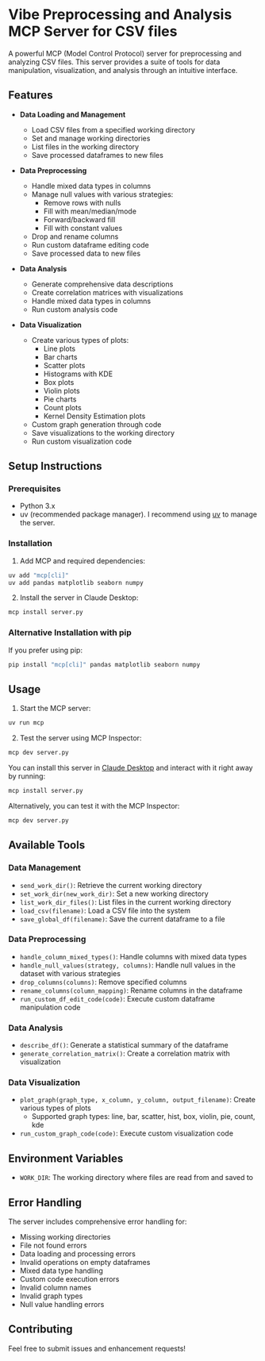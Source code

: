 # Vibe Preprocessing and Analysis MCP Server for CSV files

A powerful MCP (Model Control Protocol) server for preprocessing and analyzing CSV files. This server provides a suite of tools for data manipulation, visualization, and analysis through an intuitive interface.

## Features

- **Data Loading and Management**
  - Load CSV files from a specified working directory
  - Set and manage working directories
  - List files in the working directory
  - Save processed dataframes to new files

- **Data Preprocessing**
  - Handle mixed data types in columns
  - Manage null values with various strategies:
    - Remove rows with nulls
    - Fill with mean/median/mode
    - Forward/backward fill
    - Fill with constant values
  - Drop and rename columns
  - Run custom dataframe editing code
  - Save processed data to new files

- **Data Analysis**
  - Generate comprehensive data descriptions
  - Create correlation matrices with visualizations
  - Handle mixed data types in columns
  - Run custom analysis code

- **Data Visualization**
  - Create various types of plots:
    - Line plots
    - Bar charts
    - Scatter plots
    - Histograms with KDE
    - Box plots
    - Violin plots
    - Pie charts
    - Count plots
    - Kernel Density Estimation plots
  - Custom graph generation through code
  - Save visualizations to the working directory
  - Run custom visualization code

## Setup Instructions

### Prerequisites
- Python 3.x
- uv (recommended package manager). I recommend using [uv](https://docs.astral.sh/uv/) to manage the server. 

### Installation
1. Add MCP and required dependencies:
```bash
uv add "mcp[cli]"
uv add pandas matplotlib seaborn numpy
```

2. Install the server in Claude Desktop:
```bash
mcp install server.py
```

### Alternative Installation with pip
If you prefer using pip:
```bash
pip install "mcp[cli]" pandas matplotlib seaborn numpy
```

## Usage

1. Start the MCP server:
```bash
uv run mcp
```

2. Test the server using MCP Inspector:
```bash
mcp dev server.py
```

You can install this server in [Claude Desktop](https://claude.ai/download) and interact with it right away by running:
```bash
mcp install server.py
```

Alternatively, you can test it with the MCP Inspector:
```bash
mcp dev server.py
```

## Available Tools

### Data Management
- `send_work_dir()`: Retrieve the current working directory
- `set_work_dir(new_work_dir)`: Set a new working directory
- `list_work_dir_files()`: List files in the current working directory
- `load_csv(filename)`: Load a CSV file into the system
- `save_global_df(filename)`: Save the current dataframe to a file

### Data Preprocessing
- `handle_column_mixed_types()`: Handle columns with mixed data types
- `handle_null_values(strategy, columns)`: Handle null values in the dataset with various strategies
- `drop_columns(columns)`: Remove specified columns
- `rename_columns(column_mapping)`: Rename columns in the dataframe
- `run_custom_df_edit_code(code)`: Execute custom dataframe manipulation code

### Data Analysis
- `describe_df()`: Generate a statistical summary of the dataframe
- `generate_correlation_matrix()`: Create a correlation matrix with visualization

### Data Visualization
- `plot_graph(graph_type, x_column, y_column, output_filename)`: Create various types of plots
  - Supported graph types: line, bar, scatter, hist, box, violin, pie, count, kde
- `run_custom_graph_code(code)`: Execute custom visualization code

## Environment Variables

- `WORK_DIR`: The working directory where files are read from and saved to

## Error Handling

The server includes comprehensive error handling for:
- Missing working directories
- File not found errors
- Data loading and processing errors
- Invalid operations on empty dataframes
- Mixed data type handling
- Custom code execution errors
- Invalid column names
- Invalid graph types
- Null value handling errors

## Contributing

Feel free to submit issues and enhancement requests!
